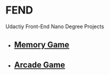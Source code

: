 # FEND
Udactiy Front-End Nano Degree Projects

* ## [Memory Game](https://github.com/moorejac/FEND/tree/memory_game)

* ## [Arcade Game](https://github.com/moorejac/FEND/tree/arcade_game)